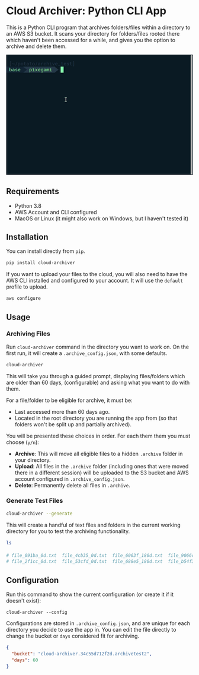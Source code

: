 # Cloud Archiver: Python CLI App

This is a Python CLI program that archives folders/files within a directory to an AWS S3 bucket. It scans your directory for folders/files rooted there which haven't been accessed for a while, and gives you the option to archive and delete them.

![Terminal App Demo](./cloud-archiver-terminal.gif)

## Requirements

* Python 3.8
* AWS Account and CLI configured
* MacOS or Linux (it might also work on Windows, but I haven't tested it)

## Installation

You can install directly from `pip`.

```bash
pip install cloud-archiver
```

If you want to upload your files to the cloud, you will also need to have the AWS CLI installed and configured to your account. It will use the `default` profile to upload.

```bash
aws configure
```

## Usage

### Archiving Files

Run `cloud-archiver` command in the directory you want to work on. On the first run, it will create a  `.archive_config.json`, with some defaults.

```bash
cloud-archiver
```

This will take you through a guided prompt, displaying files/folders which are older than 60 days, (configurable) and asking what you want to do with them.

For a file/folder to be eligible for archive, it must be:

* Last accessed more than 60 days ago.
* Located in the root directory you are running the app from (so that folders won't be split up and partially archived).

You will be presented these choices in order. For each them them you must choose (`y/n`):

* **Archive**: This will move all eligible files to a hidden `.archive` folder in your directory.
* **Upload**: All files in the `.archive` folder (including ones that were moved there in a different session) will be uploaded to the S3 bucket and AWS account configured in `.archive_config.json`.
* **Delete**: Permanently delete all files in `.archive`.

### Generate Test Files

```bash
cloud-archiver --generate
```

This will create a handful of text files and folders in the current working directory for you to test the archiving functionality.

```bash
ls

# file_091ba_0d.txt  file_4cb35_0d.txt  file_6063f_180d.txt  file_9066c_180d.txt  file_c0083_180d.txt  test_dir_1
# file_2f1cc_0d.txt  file_53cfd_0d.txt  file_688e5_180d.txt  file_b54f3_180d.txt  file_e15ac_0d.txt    test_dir_2
```

## Configuration

Run this command to show the current configuration (or create it if it doesn't exist):

```
cloud-archiver --config
```

Configurations are stored in `.archive_config.json`, and are unique for each directory you decide to use the app in. You can edit the file directly to change the bucket or `days` considered fit for archiving.

```json
{
  "bucket": "cloud-archiver.34c55d712f2d.archivetest2",
  "days": 60
}
```